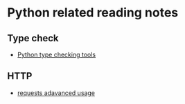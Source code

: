 # Python related reading notes 

## Type check
 * [Python type checking tools](https://testdriven.io/blog/python-type-checking/)


## HTTP

* [requests adavanced usage](https://findwork.dev/blog/advanced-usage-python-requests-timeouts-retries-hooks/)

